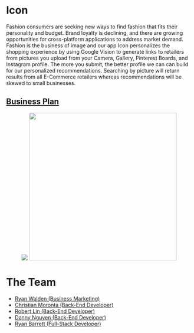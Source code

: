 # Icon
<p>Fashion consumers are seeking new ways to find fashion that fits their personality and budget. Brand loyalty is declining, and there are growing opportunities for cross-platform applications to address market demand. Fashion is the business of image and our app Icon personalizes the shopping experience by using Google Vision to generate links to retailers from pictures you upload from your Camera, Gallery, Pinterest Boards, and Instagram profile. The more you submit, the better profile we can can build for our personalized recommendations. Searching by picture will return results from all E-Commerce retailers whereas recommendations will be skewed to small businesses.</p>

<h2><a href="https://drive.google.com/file/d/1u0hfxBe7PTtvjWH6SAVFLcaKe68AEPuf/view?usp=sharing">Business Plan</a></h2>


<p align="center"><img src="https://pbs.twimg.com/profile_images/1002529004828569600/rg9VJtAU_400x400.jpg">
<img height="400" width="400" src="https://i.imgur.com/qvjjaWx.jpg"></p>

# The Team

<ul>
  <li><a href="https://www.linkedin.com/in/ryan-walden-28771a8b/">Ryan Walden (Business Marketing)</a></li>
  <li><a href="https://github.com/Poliphria">Christian Moronta (Back-End Developer)</a></li>
  <li><a href="https://github.com/RobotRoberto">Robert Lin (Back-End Developer)</a></li>
  <li><a href="https://github.com/DanWin94">Danny Nguyen (Back-End Developer)</a></li>
  <li><a href="https://www.linkedin.com/in/ryan-barrett2/">Ryan Barrett (Full-Stack Developer)</a></li>
</ul>

